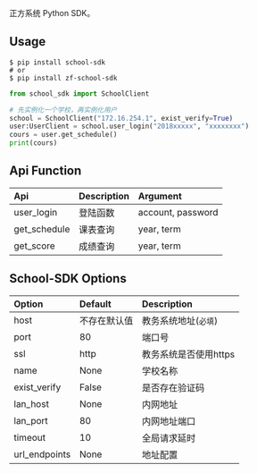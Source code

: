 正方系统 Python SDK。

<!-- [![Build Status](https://travis-ci.org/dairoot/school-api.svg?branch=master)](https://travis-ci.org/dairoot/school-api)
[![Scrutinizer Code Quality](https://scrutinizer-ci.com/g/dairoot/school-api/badges/quality-score.png?b=master)](https://scrutinizer-ci.com/g/dairoot/school-api/?branch=master)
[![codecov](https://codecov.io/gh/dairoot/school-api/branch/master/graph/badge.svg)](https://codecov.io/gh/dairoot/school-api)
[![pypi](https://img.shields.io/pypi/v/school-api.svg)](https://pypi.org/project/school-api/)
[![Downloads](https://pepy.tech/badge/school-sdk)](https://pepy.tech/project/school-api) -->

## Usage
```Shell
$ pip install school-sdk
# or
$ pip install zf-school-sdk
```

```Python
from school_sdk import SchoolClient

# 先实例化一个学校，再实例化用户
school = SchoolClient("172.16.254.1", exist_verify=True)
user:UserClient = school.user_login("2018xxxxx", "xxxxxxxx")
cours = user.get_schedule()
print(cours)
```

## Api Function

| Api          | Description | Argument          |
| :----------- | :---------- | :---------------- |
| user_login   | 登陆函数    | account, password |
| get_schedule | 课表查询    | year, term        |
| get_score    | 成绩查询    | year, term        |



## School-SDK Options

| Option        | Default      | Description           |
| :------------ | :----------- | :-------------------- |
| host          | 不存在默认值 | 教务系统地址(`必填`)  |
| port          | 80           | 端口号                |
| ssl           | http         | 教务系统是否使用https |
| name          | None         | 学校名称              |
| exist_verify  | False        | 是否存在验证码        |
| lan_host      | None         | 内网地址              |
| lan_port      | 80           | 内网地址端口          |
| timeout       | 10           | 全局请求延时          |
| url_endpoints | None         | 地址配置              |



<!-- | <!--            | url_path_list | `略`                    | 学校接口地址列表 |
| class_time_list | `略`          | 上课时间列表            |
| timeout         | 10            | 全局请求延时            |
| session         | MemoryStorage | 缓存工具(推荐使用redis) |              | --> 

